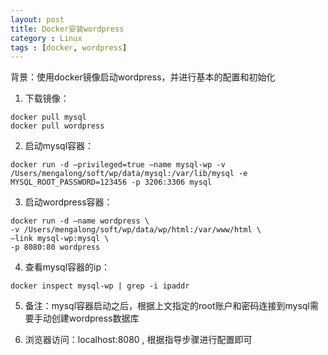 ```yaml
---
layout: post
title: Docker安装wordpress
category : Linux
tags : [docker, wordpress]
---
```


背景：使用docker镜像启动wordpress，并进行基本的配置和初始化

1. 下载镜像：
```commandline
docker pull mysql
docker pull wordpress
```
2. 启动mysql容器：
```commandline
docker run -d –privileged=true –name mysql-wp -v /Users/mengalong/soft/wp/data/mysql:/var/lib/mysql -e MYSQL_ROOT_PASSWORD=123456 -p 3206:3306 mysql
```
3. 启动wordpress容器：
```commandline
docker run -d –name wordpress \
-v /Users/mengalong/soft/wp/data/wp/html:/var/www/html \
–link mysql-wp:mysql \
-p 8080:80 wordpress
```
4. 查看mysql容器的ip：
```commandline
docker inspect mysql-wp | grep -i ipaddr
```
5. 备注：mysql容器启动之后，根据上文指定的root账户和密码连接到mysql需要手动创建wordpress数据库

6. 浏览器访问：localhost:8080 , 根据指导步骤进行配置即可
